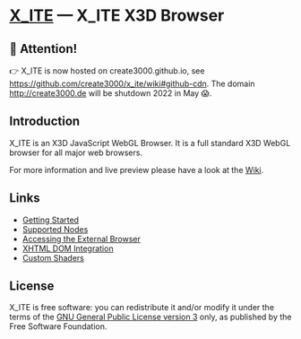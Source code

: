 [X_ITE](https://github.com/create3000/x_ite/wiki) — X_ITE X3D Browser
==================================================

🛑 Attention!
--------------------------------------

👉 X_ITE is now hosted on create3000.github.io, see https://github.com/create3000/x_ite/wiki#github-cdn. The domain http://create3000.de will be shutdown 2022 in May 😱.

Introduction
--------------------------------------

X_ITE is an X3D JavaScript WebGL Browser. It is a full standard X3D WebGL browser for all major web browsers.

For more information and live preview please have a look at the [Wiki](https://github.com/create3000/x_ite/wiki).

Links
--------------------------------------
* [Getting Started](https://github.com/create3000/x_ite/wiki)
* [Supported Nodes](https://github.com/create3000/x_ite/wiki/Supported-Nodes)
* [Accessing the External Browser](https://github.com/create3000/x_ite/wiki/Accessing-the-External-Browser)
* [XHTML DOM Integration](https://github.com/create3000/x_ite/wiki/XHTML-DOM-Integration)
* [Custom Shaders](https://github.com/create3000/x_ite/wiki/Custom-Shaders)

License
--------------------------------------
X_ITE is free software: you can redistribute it and/or modify it under the terms of
the [GNU General Public License version 3](LICENSE.md) only, as published by the Free Software Foundation.

